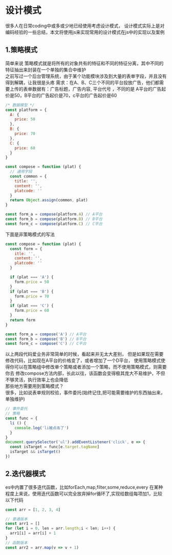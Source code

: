 # 设计模式
很多人在日常coding中或多或少地已经使用考虑设计模式，
设计模式实际上是对编码经验的一些总结，本文将使用js来实现常用的设计模式在js中的实现以及案例

## 1.策略模式
简单来说 策略模式就是将所有的对象共有的特征和不同的特征分离，其中不同的特征抽出来封装在一个单独的集合中维护    
之前写过一个后台管理系统，由于某个功能模块涉及到大量的表单字段，并且没有得到解耦，让我很是头疼
需求：在A、B、C三个不同的平台投放广告，他们都需要上传的表单数据有：广告标题，广告内容, 平台代号 ，不同的是
A平台的广告起价是50，B平台的广告起价是70，c平台的广告起价是60

``` js
/* 数据模型 */
const platform = {
  A: {
    price: 50
  },
  B: {
    price: 70
  },
  C: {
    price: 60
  }
}

const compose = function (plat) {
  // 通用字段
  const common = {
    title: '', 
    content: '',
    platcode: ''
  }
  return Object.assign(common, plat)
}

const form_a = compose(platform.A) // A平台
const form_b = compose(platform.B) // B平台
const form_c = compose(platform.C) // C平台
```
下面是非策略模式的写法
``` js
const compose = function (plat) {
  const form = {
    itle: '', 
    content: '',
    platcode: ''
  }

  if (plat === 'A') {
    form.price = 50
  }
  if (plat === 'B') {
    form.price = 70
  }
  if (plat === 'C') {
    form.price = 60
  }
  return form
}

const form_a = compose('A') // A平台
const form_b = compose('B') // B平台
const form_c = compose('C') // C平台
```
以上两段代码爱业务非常简单的时候，看起来并无太大差别，
但是如果现在需要修改代码，比如现在A平台的价格变了，或者增加了一个D平台，
使用策略模式使得你可以在策略组中修改单个策略或者添加一个策略，而不使用策略模式，则需要你去
修改compose方法内部，长此以往，该函数会变得极其庞大不易维护，不但不够灵活，执行效率上也会降低  
那些地方需要用到策略模式？  
很多，比如说表单规则校验，事件委托(始终记住,把可能需要维护的东西抽出来，单独维护)
``` js
// 事件委托
// 策略
const func = {
  li () {
    console.log('li被点击了')
  }
}
document.querySelector('ul').addEventListener('click', e => {
  const isTarget = func[e.target.tagName]
  isTarget && isTarget()
})
```

## 2.迭代器模式
es中内置了很多迭代函数，比如forEach,map,filter,some,reduce,every 
在某种程度上来说，使用迭代函数可以完全放弃掉for循环了,实现给数组每项加1，比较以下代码
``` js
const arr = [1, 2, 3, 4]

// 普通版本
const arr1 = []
for (let i = 0, len = arr.length;i < len; i++) {
  arr1[i] = arr[i] + 1
}
// 函数版本
const arr2 = arr.map(v => v + 1)

```